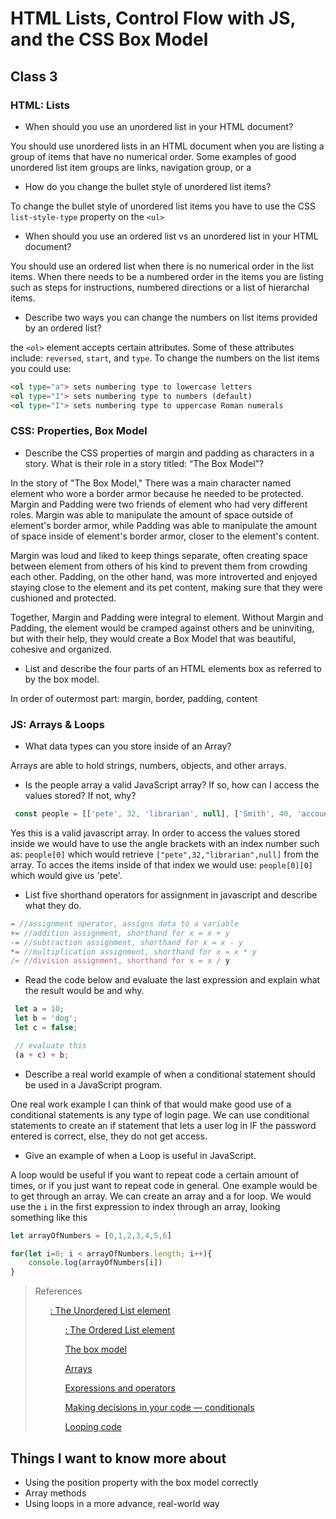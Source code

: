 # HTML Lists, Control Flow with JS, and the CSS Box Model

## Class 3

### HTML: Lists
- When should you use an unordered list in your HTML document?

You should use unordered lists in an HTML document when you are listing a group of items that have no numerical order. Some examples of good unordered list item groups are links, navigation group, or a


- How do you change the bullet style of unordered list items?

To change the bullet style of unordered list items you have to use the CSS `list-style-type` property on the `<ul>`


- When should you use an ordered list vs an unordered list in your HTML document?

You should use an ordered list when there is no numerical order in the list items. When there needs to be a numbered order in the items you are listing such as steps for instructions, numbered directions or a list of hierarchal items.


- Describe two ways you can change the numbers on list items provided by an ordered list?

the `<ol>` element accepts certain attributes. Some of these attributes include:
`reversed`, `start`, and `type`. To change the numbers on the list items you could use:

```html
<ol type="a"> sets numbering type to lowercase letters
<ol type="1"> sets numbering type to numbers (default)
<ol type="I"> sets numbering type to uppercase Roman numerals
```


### CSS: Properties, Box Model
- Describe the CSS properties of margin and padding as characters in a story. What is their role in a story titled: “The Box Model”?

In the story of "The Box Model," There was a main character named element who wore a border armor because he needed to be protected. Margin and Padding were two friends of element who had very different roles. Margin was able to manipulate the amount of space outside of element's border armor, while Padding was able to manipulate the amount of space inside of element's border armor, closer to the element's content.

Margin was loud and liked to keep things separate, often creating space between element from others of his kind to prevent them from crowding each other. Padding, on the other hand, was more introverted and enjoyed staying close to the element and its pet content, making sure that they were cushioned and protected.

Together, Margin and Padding were integral to element. Without Margin and Padding, the element would be cramped against others and be uninviting, but with their help, they would create a  Box Model that was beautiful, cohesive and organized.

- List and describe the four parts of an HTML elements box as referred to by the box model.

In order of outermost part: margin, border, padding, content


### JS: Arrays & Loops

- What data types can you store inside of an Array?

Arrays are able to hold strings, numbers, objects, and other arrays.


- Is the people array a valid JavaScript array? If so, how can I access the values stored? If not, why?

```javascript
 const people = [['pete', 32, 'librarian', null], ['Smith', 40, 'accountant', 'fishing:hiking:rock_climbing'], ['bill', null, 'artist', null]];
```

Yes this is a valid javascript array. In order to access the values stored inside we would have to use the angle brackets with an index number such as:
`people[0]` which would retrieve `["pete",32,"librarian",null]` from the array. To acces the items inside of that index we would use: 
`people[0][0]` which would give us 'pete'.


- List five shorthand operators for assignment in javascript and describe what they do.

```javascript
= //assignment operator, assigns data to a variable
+= //addition assignment, shorthand for x = x + y
-= //subtraction assignment, shorthand for x = x - y
*= //multiplication assignment, shorthand for x = x * y
/= //division assignment, shorthand for x = x / y
```


- Read the code below and evaluate the last expression and explain what the result would be and why.

```javascript
 let a = 10;
 let b = 'dog';
 let c = false;

 // evaluate this
 (a + c) + b;
```



- Describe a real world example of when a conditional statement should be used in a JavaScript program.

One real work example I can think of that would make good use of a conditional statements is any type of login page. We can use conditional statements to create an if statement that lets a user log in IF the password entered is correct, else, they do not get access.


- Give an example of when a Loop is useful in JavaScript.

A loop would be useful if  you want to repeat code a certain amount of times, or if you just want to repeat code in general. One example would be to get through an array. We can create an array and a for loop. We would use the `i` in the first expression to index through an array, looking something like this

```javascript
let arrayOfNumbers = [0,1,2,3,4,5,6]

for(let i=0; i < arrayOfNumbers.length; i++){
    console.log(arrayOfNumbers[i])
}

```


>References
>
>[<ul>: The Unordered List element](https://developer.mozilla.org/en-US/docs/Web/HTML/Element/ul)
>
>[<ol>: The Ordered List element](https://developer.mozilla.org/en-US/docs/Web/HTML/Element/ol)
>
>[The box model](https://developer.mozilla.org/en-US/docs/Learn/CSS/Building_blocks/The_box_model)
>
>[Arrays](https://developer.mozilla.org/en-US/docs/Learn/JavaScript/First_steps/Arrays)
>
>[Expressions and operators](https://developer.mozilla.org/en-US/docs/Web/JavaScript/Guide/Expressions_and_Operators)
>
>[Making decisions in your code — conditionals](https://developer.mozilla.org/en-US/docs/Learn/JavaScript/Building_blocks/conditionals)
>
>[Looping code](https://developer.mozilla.org/en-US/docs/Learn/JavaScript/Building_blocks/Looping_code)

## Things I want to know more about
- Using the position property with the box model correctly
- Array methods
- Using loops in a more advance, real-world way
